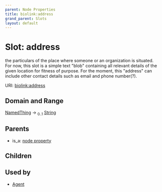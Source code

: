 ```yaml
---
parent: Node Properties
title: biolink:address
grand_parent: Slots
layout: default
---
```


# Slot: address


the particulars of the place where someone or an organization is situated.  For now, this slot is a simple text "blob" containing all relevant details of the given location for fitness of purpose. For the moment, this "address" can include other contact details such as email and phone number(?).

URI: [biolink:address](https://w3id.org/biolink/address)

## Domain and Range

[NamedThing](NamedThing.md) ->  <sub>0..1</sub> [String](types/String.md)

## Parents

 *  is_a: [node property](node_property.md)

## Children


## Used by

 * [Agent](Agent.md)
